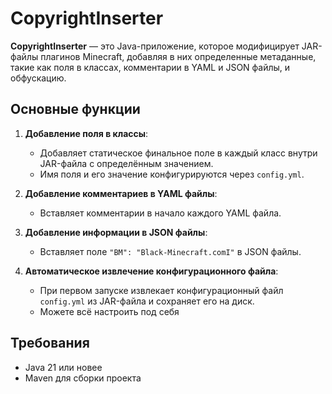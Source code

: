# CopyrightInserter

**CopyrightInserter** — это Java-приложение, которое модифицирует JAR-файлы плагинов Minecraft, добавляя в них определенные метаданные, такие как поля в классах, комментарии в YAML и JSON файлы, и обфускацию.

## Основные функции

1. **Добавление поля в классы**:
   - Добавляет статическое финальное поле в каждый класс внутри JAR-файла с определённым значением.
   - Имя поля и его значение конфигурируются через `config.yml`.

2. **Добавление комментариев в YAML файлы**:
   - Вставляет комментарии в начало каждого YAML файла.

3. **Добавление информации в JSON файлы**:
   - Вставляет поле `"BM": "Black-Minecraft.comI"` в JSON файлы.

4. **Автоматическое извлечение конфигурационного файла**:
   - При первом запуске извлекает конфигурационный файл `config.yml` из JAR-файла и сохраняет его на диск.
   - Можете всё настроить под себя

## Требования
- Java 21 или новее
- Maven для сборки проекта

